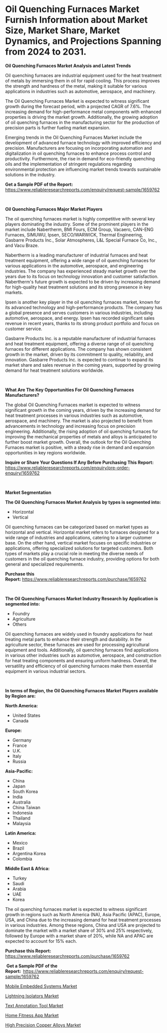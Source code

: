 <p><h1>Oil Quenching Furnaces Market Furnish Information about Market Size, Market Share, Market Dynamics, and Projections Spanning from 2024 to 2031.</h1></p><p><strong>Oil Quenching Furnaces Market Analysis and Latest Trends</strong></p>
<p><p>Oil quenching furnaces are industrial equipment used for the heat treatment of metals by immersing them in oil for rapid cooling. This process improves the strength and hardness of the metal, making it suitable for various applications in industries such as automotive, aerospace, and machinery.</p><p>The Oil Quenching Furnaces Market is expected to witness significant growth during the forecast period, with a projected CAGR of 7.6%. The increasing demand for high-performance metal components with enhanced properties is driving the market growth. Additionally, the growing adoption of oil quenching furnaces in the manufacturing sector for the production of precision parts is further fueling market expansion.</p><p>Emerging trends in the Oil Quenching Furnaces Market include the development of advanced furnace technology with improved efficiency and precision. Manufacturers are focusing on incorporating automation and digitalization in oil quenching furnaces to enhance process control and productivity. Furthermore, the rise in demand for eco-friendly quenching oils and the implementation of stringent regulations regarding environmental protection are influencing market trends towards sustainable solutions in the industry.</p></p>
<p><strong>Get a Sample PDF of the Report:&nbsp;</strong> <a href="https://www.reliableresearchreports.com/enquiry/request-sample/1659762">https://www.reliableresearchreports.com/enquiry/request-sample/1659762</a></p>
<p>&nbsp;</p>
<p><strong>Oil Quenching Furnaces Major Market Players</strong></p>
<p><p>The oil quenching furnaces market is highly competitive with several key players dominating the industry. Some of the prominent players in the market include Nabertherm, BMI Fours, ECM Group, Vacaero, CAN-ENG Furnaces, SIMUWU, Ipsen, SECO/WARWICK, Thermal Engineering, Gasbarre Products Inc., Solar Atmospheres, L&L Special Furnace Co, Inc., and Vacu Braze.</p><p>Nabertherm is a leading manufacturer of industrial furnaces and heat treatment equipment, offering a wide range of oil quenching furnaces for various applications in the automotive, aerospace, and engineering industries. The company has experienced steady market growth over the years due to its focus on technology innovation and customer satisfaction. Nabertherm's future growth is expected to be driven by increasing demand for high-quality heat treatment solutions and its strong presence in key markets.</p><p>Ipsen is another key player in the oil quenching furnaces market, known for its advanced technology and high-performance products. The company has a global presence and serves customers in various industries, including automotive, aerospace, and energy. Ipsen has recorded significant sales revenue in recent years, thanks to its strong product portfolio and focus on customer service.</p><p>Gasbarre Products Inc. is a reputable manufacturer of industrial furnaces and heat treatment equipment, offering a diverse range of oil quenching furnaces for different applications. The company has shown consistent growth in the market, driven by its commitment to quality, reliability, and innovation. Gasbarre Products Inc. is expected to continue to expand its market share and sales revenue in the coming years, supported by growing demand for heat treatment solutions worldwide.</p></p>
<p>&nbsp;</p>
<p><strong>What Are The Key Opportunities For Oil Quenching Furnaces Manufacturers?</strong></p>
<p><p>The global Oil Quenching Furnaces market is expected to witness significant growth in the coming years, driven by the increasing demand for heat treatment processes in various industries such as automotive, aerospace, and machinery. The market is also projected to benefit from advancements in technology and increasing focus on precision engineering. Additionally, the rising adoption of oil quenching furnaces for improving the mechanical properties of metals and alloys is anticipated to further boost market growth. Overall, the outlook for the Oil Quenching Furnaces market is positive, with a steady rise in demand and expansion opportunities in key regions worldwide.</p></p>
<p><strong>Inquire or Share Your Questions If Any Before Purchasing This Report:</strong> <a href="https://www.reliableresearchreports.com/enquiry/pre-order-enquiry/1659762">https://www.reliableresearchreports.com/enquiry/pre-order-enquiry/1659762</a></p>
<p>&nbsp;</p>
<p><strong>Market Segmentation</strong></p>
<p><strong>The Oil Quenching Furnaces Market Analysis by types is segmented into:</strong></p>
<p><ul><li>Horizontal</li><li>Vertical</li></ul></p>
<p><p>Oil quenching furnaces can be categorized based on market types as horizontal and vertical. Horizontal market refers to furnaces designed for a wide range of industries and applications, catering to a larger customer base. On the other hand, vertical market focuses on specific industries or applications, offering specialized solutions for targeted customers. Both types of markets play a crucial role in meeting the diverse needs of customers in the oil quenching furnace industry, providing options for both general and specialized requirements.</p></p>
<p><strong>Purchase this Report:&nbsp;</strong><a href="https://www.reliableresearchreports.com/purchase/1659762">https://www.reliableresearchreports.com/purchase/1659762</a></p>
<p>&nbsp;</p>
<p><strong>The Oil Quenching Furnaces Market Industry Research by Application is segmented into:</strong></p>
<p><ul><li>Foundry</li><li>Agriculture</li><li>Others</li></ul></p>
<p><p>Oil quenching furnaces are widely used in foundry applications for heat treating metal parts to enhance their strength and durability. In the agriculture sector, these furnaces are used for processing agricultural equipment and tools. Additionally, oil quenching furnaces find applications in various other industries such as automotive, aerospace, and construction for heat treating components and ensuring uniform hardness. Overall, the versatility and efficiency of oil quenching furnaces make them essential equipment in various industrial sectors.</p></p>
<p>&nbsp;</p>
<p><strong>In terms of Region, the Oil Quenching Furnaces Market Players available by Region are:</strong></p>
<p>
    <p> <strong> North America: </strong>
        <ul>
            <li>United States</li>
            <li>Canada</li>
        </ul>
        </p> 
    <p> <strong> Europe: </strong>
        <ul>
            <li>Germany</li>
            <li>France</li>
            <li>U.K.</li>
            <li>Italy</li>
            <li>Russia</li>
        </ul>
        </p> 
    <p> <strong> Asia-Pacific: </strong>
        <ul>
            <li>China</li>
            <li>Japan</li>
            <li>South Korea</li>
            <li>India</li>
            <li>Australia</li>
            <li>China Taiwan</li>
            <li>Indonesia</li>
            <li>Thailand</li>
            <li>Malaysia</li>
        </ul>
        </p> 
    <p> <strong> Latin America: </strong>
        <ul>
            <li>Mexico</li>
            <li>Brazil</li>
            <li>Argentina Korea</li>
            <li>Colombia</li>
        </ul>
        </p> 
    <p> <strong> Middle East & Africa: </strong>
        <ul>
            <li>Turkey</li>
            <li>Saudi</li>
            <li>Arabia</li>
            <li>UAE</li>
            <li>Korea</li>
        </ul>
    </p>
    </p>
<p><p>The oil quenching furnaces market is expected to witness significant growth in regions such as North America (NA), Asia Pacific (APAC), Europe, USA, and China due to the increasing demand for heat treatment processes in various industries. Among these regions, China and USA are projected to dominate the market with a market share of 30% and 25% respectively, followed by Europe with a market share of 20%, while NA and APAC are expected to account for 15% each.</p></p>
<p><strong>Purchase this Report: </strong><a href="https://www.reliableresearchreports.com/purchase/1659762">https://www.reliableresearchreports.com/purchase/1659762</a></p>
<p>&nbsp;<strong>Get a Sample PDF of the Report:&nbsp;&nbsp;</strong><a href="https://www.reliableresearchreports.com/enquiry/request-sample/1659762">https://www.reliableresearchreports.com/enquiry/request-sample/1659762</a></p>
<p><strong></strong></p>
<p><p><a href="https://medium.com/@mildredlawson1937/mobile-embedded-systems-nbsp-market-focuses-on-market-share-size-and-projected-forecast-till-2031-79ba2a81d6d2">Mobile Embedded Systems Market</a></p><p><a href="https://github.com/Glendatilghmankmgz0rbhwpy/Market-Research-Report-List-1/blob/main/lightning-isolators-market.md">Lightning Isolators Market</a></p><p><a href="https://medium.com/@julianichols11972/decoding-text-annotation-tool-market-metrics-market-share-trends-and-growth-patterns-571cfdf5bdd0">Text Annotation Tool Market</a></p><p><a href="https://medium.com/@julianichols11972/home-fitness-app-market-share-evolution-and-market-growth-trends-2024-2031-5c542a503b3f">Home Fitness App Market</a></p><p><a href="https://github.com/BryceTownsendr/Market-Research-Report-List-3/blob/main/high-precision-copper-alloys-market.md">High Precision Copper Alloys Market</a></p></p>